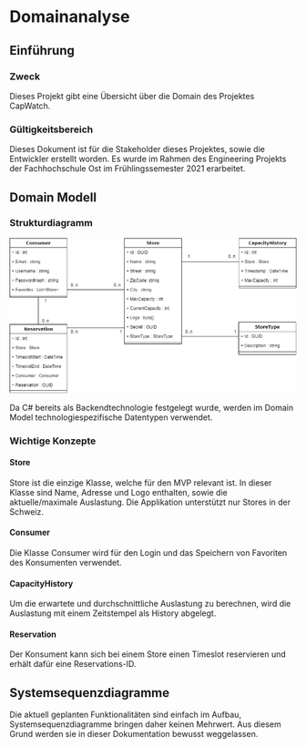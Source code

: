 # Domainanalyse

## Einführung

### Zweck

Dieses Projekt gibt eine Übersicht über die Domain des Projektes CapWatch.

### Gültigkeitsbereich

Dieses Dokument ist für die Stakeholder dieses Projektes, sowie die Entwickler erstellt worden. Es wurde im Rahmen des Engineering Projekts der Fachhochschule Ost im Frühlingssemester 2021 erarbeitet.

## Domain Modell

### Strukturdiagramm

![domain-model](../../images/domain-model.png)

Da C# bereits als Backendtechnologie festgelegt wurde, werden im Domain Model technologiespezifische Datentypen verwendet.

### Wichtige Konzepte

#### Store

Store ist die einzige Klasse, welche für den MVP relevant ist. In dieser Klasse sind Name, Adresse und Logo enthalten, sowie die aktuelle/maximale Auslastung. Die Applikation unterstützt nur Stores in der Schweiz.

#### Consumer

Die Klasse Consumer wird für den Login und das Speichern von Favoriten des Konsumenten verwendet.

#### CapacityHistory

Um die erwartete und durchschnittliche Auslastung zu berechnen, wird die Auslastung mit einem Zeitstempel als History abgelegt.

#### Reservation

Der Konsument kann sich bei einem Store einen Timeslot reservieren und erhält dafür eine Reservations-ID.

## Systemsequenzdiagramme

Die aktuell geplanten Funktionalitäten sind einfach im Aufbau, Systemsequenzdiagramme bringen daher keinen Mehrwert. Aus diesem Grund werden sie in dieser Dokumentation bewusst weggelassen.

